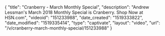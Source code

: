 {
    "title": "Cranberry - March Monthly Special",
    "description": "Andrew Lessman's March 2018 Monthly Special is Cranberry. Shop Now at HSN.com",
    "videoid": "151233988",
    "date_created": "1519333822",
    "date_modified": "1519335414",
    "type": "captivate",
    "layout": "video",
    "url": "\/v\/cranberry-march-monthly-special\/151233988"
}